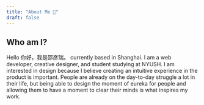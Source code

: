 ```yaml
---
title: "About Me 🥳"
draft: false
---
```

## Who am I?

Hello 你好，我是邵彦瑞。 currently based in Shanghai. I am a web developer, creative designer, and student studying at NYUSH. I am interested in design because I believe creating an intuitive experience in the product is important. People are already on the day-to-day struggle a lot in their life, but being able to design the moment of eureka for people and allowing them to have a moment to clear their minds is what inspires my work.